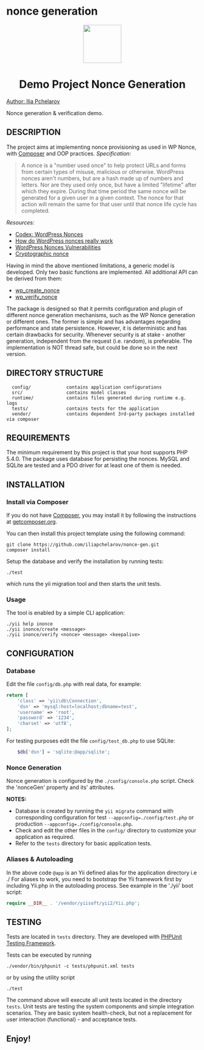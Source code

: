# nonce generation
<p align="center">
    <a href="https://github.com/inpsyde" target="_blank">
        <img src="https://avatars0.githubusercontent.com/u/571549" height="100px">
    </a>
    <h1 align="center">Demo Project Nonce Generation</h1>
    <a rel="author" href="https://github.com/iliapchelarov">Author: Ilia Pchelarov </a>
    <br>
</p>

Nonce generation & verification demo.

DESCRIPTION
-----------
The project aims at implementing nonce provisioning as used in WP Nonce, with [Composer](http://getcomposer.org/) and OOP practices.
_Specification:_
> A nonce is a "number used once" to help protect URLs and forms from certain types of misuse, malicious or otherwise. 
> WordPress nonces aren't numbers, but are a hash made up of numbers and letters. Nor are they used only once, but have a limited "lifetime" after which they expire. 
> During that time period the same nonce will be generated for a given user in a given context. The nonce for that action will remain the same for that user until that nonce life cycle has completed.

_Resources:_
* [Codex: WordPress Nonces](https://codex.wordpress.org/WordPress_Nonces)
* [How do WordPress nonces really work](https://www.bynicolas.com/code/wordpress-nonce/)
* [WordPress Nonces Vulnerabilities](https://codeseekah.com/2016/01/21/wordpress-nonces-vulnerabilities/)
* [Cryptographic nonce](https://en.wikipedia.org/wiki/Cryptographic_nonce)

Having in mind the above mentioned limitations, a generic model is developed. Only two basic functions are implemented. All additional API can be derived from them:
* [wp_create_nonce](https://codex.wordpress.org/Function_Reference/wp_create_nonce)
* [wp_verify_nonce](https://codex.wordpress.org/Function_Reference/wp_verify_nonce)

The package is designed so that it permits configuration and plugin of different nonce generation mechanisms, such as the WP Nonce generation or different ones. The former is simple and has advantages regarding performance and state persistence. However, it is deterministic and has certain drawbacks for security. Whenever security is at stake - another generation, independent from the request (i.e. random), is preferable. The implementation is NOT thread safe, but could be done so in the next version.

DIRECTORY STRUCTURE
-------------------

      config/             contains application configurations
      src/                contains model classes
      runtime/            contains files generated during runtime e.g. logs
      tests/              contains tests for the application
      vendor/             contains dependent 3rd-party packages installed via composer

REQUIREMENTS
------------

The minimum requirement by this project is that your host supports PHP 5.4.0.
The package uses database for persisting the nonces. MySQL and SQLite are tested and a PDO driver for at least one of them is needed.

INSTALLATION
------------

### Install via Composer

If you do not have [Composer](http://getcomposer.org/), you may install it by following the instructions
at [getcomposer.org](http://getcomposer.org/doc/00-intro.md#installation-nix).

You can then install this project template using the following command:
~~~
git clone https://github.com/iliapchelarov/nonce-gen.git 
composer install
~~~

Setup the database and verify the installation by running tests:
~~~
./test
~~~
which runs the yii migration tool and then starts the unit tests.

### Usage 
The tool is enabled by a simple CLI application:
~~~
./yii help inonce
./yii inonce/create <message>
./yii inonce/verify <nonce> <message> <keepalive>
~~~

CONFIGURATION
-------------

### Database

Edit the file `config/db.php` with real data, for example:

```php
return [
    'class' => 'yii\db\Connection',
    'dsn' => 'mysql:host=localhost;dbname=test',
    'username' => 'root',
    'password' => '1234',
    'charset' => 'utf8',
];
```

For testing purposes edit the file `config/test_db.php` to use SQLite:
```php
    $db['dsn'] = 'sqlite:@app/sqlite';
```
### Nonce Generation
Nonce generation is configured by the `./config/console.php` script. Check the 'nonceGen' property and its' attributes. 

**NOTES:**
- Database is created by running the `yii migrate` command with corresponding configuration for test `--appconfig=./config/test.php` or production `--appconfig=./config/console.php`.
- Check and edit the other files in the `config/` directory to customize your application as required.
- Refer to the `tests` directory for basic application tests.

### Aliases & Autoloading

In the above code `@app` is an Yii defined alias for the application directory i.e ./
For aliases to work, you need to bootstrap the Yii framework first by including Yii.php in the autoloading process.
See example in the './yii' boot script:

```php
require __DIR__ . '/vendor/yiisoft/yii2/Yii.php';
```

TESTING
-------

Tests are located in `tests` directory. They are developed with [PHPUnit Testing Framework](https://phpunit.de/).

Tests can be executed by running

```
./vendor/bin/phpunit -c tests/phpunit.xml tests
```
or by using the utility script
```
./test
```

The command above will execute all unit tests located in the directory `tests`. Unit tests are testing the system components and simple integration scenarios.
They are basic system health-check, but not a replacement for user interaction (functional) - and acceptance tests. 

Enjoy!
------
